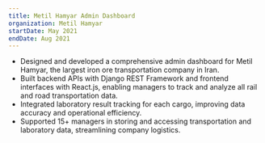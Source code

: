 ```yaml
---
title: Metil Hamyar Admin Dashboard
organization: Metil Hamyar
startDate: May 2021
endDate: Aug 2021
---
```

- Designed and developed a comprehensive admin dashboard for Metil Hamyar, the largest iron ore transportation company in Iran.
- Built backend APIs with Django REST Framework and frontend interfaces with React.js, enabling managers to track and analyze all rail and road transportation data.
- Integrated laboratory result tracking for each cargo, improving data accuracy and operational efficiency.
- Supported 15+ managers in storing and accessing transportation and laboratory data, streamlining company logistics. 